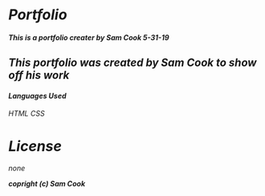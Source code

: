# _Portfolio_

#### _This is a portfolio creater by Sam Cook 5-31-19_

## _This portfolio was created by Sam Cook to show off his work_

#### _Languages Used_
_HTML_
_CSS_

# _License_
_none_

**_copright (c) Sam Cook_**
